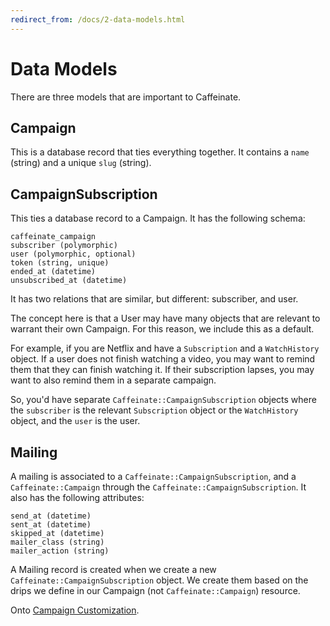 ```yaml
---
redirect_from: /docs/2-data-models.html
---
```


# Data Models

There are three models that are important to Caffeinate.

## Campaign

This is a database record that ties everything together. It contains a `name` (string) and a unique `slug` (string).

## CampaignSubscription

This ties a database record to a Campaign. It has the following schema:

```
caffeinate_campaign
subscriber (polymorphic)
user (polymorphic, optional)
token (string, unique)
ended_at (datetime)
unsubscribed_at (datetime)
```

It has two relations that are similar, but different: subscriber, and user. 

The concept here is that a User may have many objects that are relevant to warrant their own Campaign. For this reason, 
we include this as a default.

For example, if you are Netflix and have a `Subscription` and a `WatchHistory` object. If a user does not finish watching
a video, you may want to remind them that they can finish watching it. If their subscription lapses, you may want to also 
remind them in a separate campaign.

So, you'd have separate `Caffeinate::CampaignSubscription` objects where the `subscriber` is the relevant `Subscription` 
object or the `WatchHistory` object, and the `user` is the user.

## Mailing

A mailing is associated to a `Caffeinate::CampaignSubscription`, and a `Caffeinate::Campaign` through the `Caffeinate::CampaignSubscription`. It also has the following attributes:

```
send_at (datetime)
sent_at (datetime)
skipped_at (datetime)
mailer_class (string)
mailer_action (string)
```

A Mailing record is created when we create a new `Caffeinate::CampaignSubscription` object. We create them based on the 
drips we define in our Campaign (not `Caffeinate::Campaign`) resource.

Onto [Campaign Customization](3-campaign-customization.md).
